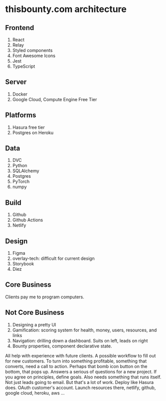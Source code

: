# thisbounty.com architecture

## Frontend

1. React
2. Relay
3. Styled components
4. Font Awesome Icons
5. Jest
6. TypeScript

## Server

1. Docker
2. Google Cloud, Compute Engine Free Tier

## Platforms

1. Hasura free tier
2. Postgres on Heroku

## Data

1. DVC
2. Python
3. SQLAlchemy
4. Postgres
5. PyTorch
6. numpy

## Build

1. Github
2. Github Actions
3. Netlify

## Design

1. Figma
2. overlay-tech: difficult for current design
3. Storybook
4. Diez

## Core Business

Clients pay me to program computers.

## Not Core Business

1. Designing a pretty UI
2. Gamification: scoring system for health, money, users, resources, and links
3. Navigation: drilling down a dashboard. Suits on left, leads on right
4. Bounty properties, component declarative state.

All help with experience with future clients. A possible workflow to fill out for new customers.
To turn into something profitable, something that converts, need a call to action.
Perhaps that bomb icon button on the bottom, that pops up.
Answers a serious of questions for a new project. If you agree on principles, define goals.
Also needs something that runs itself. Not just leads going to email. But that's a lot of work.
Deploy like Hasura does. OAuth customer's account. Launch resources there, netlify, github, google cloud, heroku, aws ...
